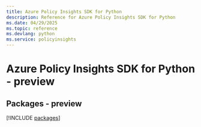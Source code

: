 ```yaml
---
title: Azure Policy Insights SDK for Python
description: Reference for Azure Policy Insights SDK for Python
ms.date: 04/29/2025
ms.topic: reference
ms.devlang: python
ms.service: policyinsights
---
```

# Azure Policy Insights SDK for Python - preview
## Packages - preview
[!INCLUDE [packages](policy-insights-index.md)]